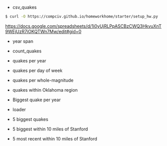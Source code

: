 - csv_quakes


```sh
$ curl -O https://compciv.github.io/homeworkhome/starter/setup_hw.py
```


https://docs.google.com/spreadsheets/d/1i0yUjRLPpASCBzCWQ3HkvuXnT9WEjUzR7iOKQTWn7Mw/edit#gid=0


- year span
- count_quakes
- quakes per year
- quakes per day of week
- quakes per whole-magnitude
- quakes within Oklahoma region
- Biggest quake per year



- loader
- 5 biggest quakes
- 5 biggest within 10 miles of Stanford
- 5 most recent within 10 miles of Stanford

